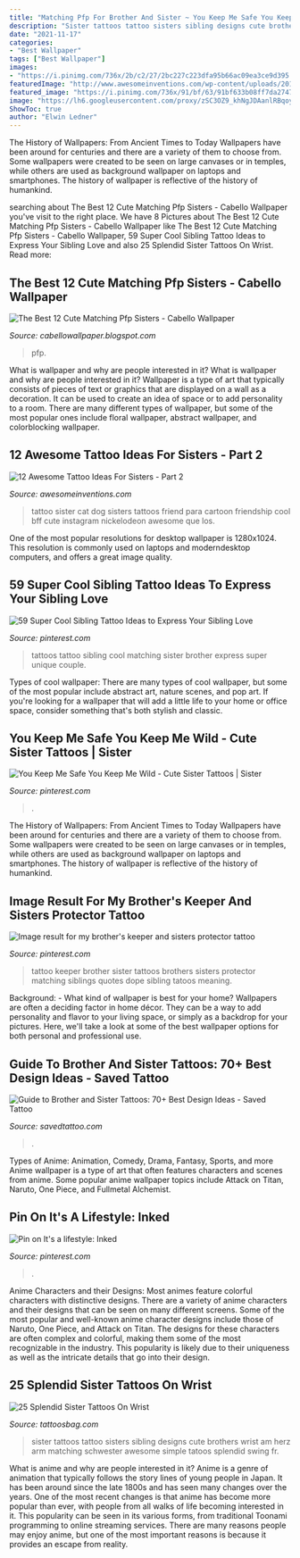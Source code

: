 ```yaml
---
title: "Matching Pfp For Brother And Sister ~ You Keep Me Safe You Keep Me Wild"
description: "Sister tattoos tattoo sisters sibling designs cute brothers wrist am herz arm matching schwester awesome simple tatoos splendid swing fr"
date: "2021-11-17"
categories:
- "Best Wallpaper"
tags: ["Best Wallpaper"]
images:
- "https://i.pinimg.com/736x/2b/c2/27/2bc227c223dfa95b66ac09ea3ce9d395.jpg"
featuredImage: "http://www.awesomeinventions.com/wp-content/uploads/2016/02/sister-tattoo-ideas-cat-dog.jpg"
featured_image: "https://i.pinimg.com/736x/91/bf/63/91bf633b08ff7da27471062627787f3c.jpg"
image: "https://lh6.googleusercontent.com/proxy/zSC3OZ9_khNgJDAanlRBqoyuZIz2doiYStVItX8P4rAUFyz32AFiTggHB1abDGXDUGsRki5FoAJFlcHK7qouMPgaBFHmrqtqejFB2QD2mntDCibu-AucxH3Z2SNNi_eAiUVvVMCCS0EpYg=w1200-h630-p-k-no-nu"
ShowToc: true
author: "Elwin Ledner"
---
```



The History of Wallpapers: From Ancient Times to Today
Wallpapers have been around for centuries and there are a variety of them to choose from. Some wallpapers were created to be seen on large canvases or in temples, while others are used as background wallpaper on laptops and smartphones. The history of wallpaper is reflective of the history of humankind.

	

		
searching about The Best 12 Cute Matching Pfp Sisters - Cabello Wallpaper you've visit to the right place. We have 8 Pictures about The Best 12 Cute Matching Pfp Sisters - Cabello Wallpaper like The Best 12 Cute Matching Pfp Sisters - Cabello Wallpaper, 59 Super Cool Sibling Tattoo Ideas to Express Your Sibling Love and also 25 Splendid Sister Tattoos On Wrist. Read more:
		
    
## The Best 12 Cute Matching Pfp Sisters - Cabello Wallpaper

<img loading=lazy src="https://lh6.googleusercontent.com/proxy/zSC3OZ9_khNgJDAanlRBqoyuZIz2doiYStVItX8P4rAUFyz32AFiTggHB1abDGXDUGsRki5FoAJFlcHK7qouMPgaBFHmrqtqejFB2QD2mntDCibu-AucxH3Z2SNNi_eAiUVvVMCCS0EpYg=w1200-h630-p-k-no-nu" onerror="this.onerror=null;this.src='https://tse1.mm.bing.net/th?id=OIP.2XdEkk0S5Umb4kmbGROJ2wHaEq&amp;pid=15.1';" alt="The Best 12 Cute Matching Pfp Sisters - Cabello Wallpaper">

_Source: cabellowallpaper.blogspot.com_

>pfp. 

	

What is wallpaper and why are people interested in it?
What is wallpaper and why are people interested in it?
Wallpaper is a type of art that typically consists of pieces of text or graphics that are displayed on a wall as a decoration. It can be used to create an idea of space or to add personality to a room. There are many different types of wallpaper, but some of the most popular ones include floral wallpaper, abstract wallpaper, and colorblocking wallpaper.

    
## 12 Awesome Tattoo Ideas For Sisters - Part 2

<img loading=lazy src="http://www.awesomeinventions.com/wp-content/uploads/2016/02/sister-tattoo-ideas-cat-dog.jpg" onerror="this.onerror=null;this.src='https://tse3.mm.bing.net/th?id=OIP.4cgZ-d_BwNiQlC3064P2hwHaHa&amp;pid=15.1';" alt="12 Awesome Tattoo Ideas For Sisters - Part 2">

_Source: awesomeinventions.com_

>tattoo sister cat dog sisters tattoos friend para cartoon friendship cool bff cute instagram nickelodeon awesome que los. 

	

One of the most popular resolutions for desktop wallpaper is 1280x1024. This resolution is commonly used on laptops and moderndesktop computers, and offers a great image quality.

    
## 59 Super Cool Sibling Tattoo Ideas To Express Your Sibling Love

<img loading=lazy src="https://i.pinimg.com/736x/3e/89/9f/3e899f7d501987640884815777c73964.jpg" onerror="this.onerror=null;this.src='https://tse2.mm.bing.net/th?id=OIP.hClQZlvopsrYw0wstL8L5QHaHS&amp;pid=15.1';" alt="59 Super Cool Sibling Tattoo Ideas to Express Your Sibling Love">

_Source: pinterest.com_

>tattoos tattoo sibling cool matching sister brother express super unique couple. 

	

Types of cool wallpaper:
There are many types of cool wallpaper, but some of the most popular include abstract art, nature scenes, and pop art. If you're looking for a wallpaper that will add a little life to your home or office space, consider something that's both stylish and classic.

    
## You Keep Me Safe You Keep Me Wild - Cute Sister Tattoos | Sister

<img loading=lazy src="https://i.pinimg.com/736x/f0/71/e3/f071e3cd3c5bc60d74a71360075565ba.jpg" onerror="this.onerror=null;this.src='https://tse3.mm.bing.net/th?id=OIP.2moZQGHZba9lICAZLuK6aAHaHa&amp;pid=15.1';" alt="You Keep Me Safe You Keep Me Wild - Cute Sister Tattoos | Sister">

_Source: pinterest.com_

>. 

	

The History of Wallpapers: From Ancient Times to Today
Wallpapers have been around for centuries and there are a variety of them to choose from. Some wallpapers were created to be seen on large canvases or in temples, while others are used as background wallpaper on laptops and smartphones. The history of wallpaper is reflective of the history of humankind.

    
## Image Result For My Brother&#039;s Keeper And Sisters Protector Tattoo

<img loading=lazy src="https://i.pinimg.com/736x/2b/c2/27/2bc227c223dfa95b66ac09ea3ce9d395.jpg" onerror="this.onerror=null;this.src='https://tse3.mm.bing.net/th?id=OIP.ZPeJJlm-bwR2fmCEusLJDwAAAA&amp;pid=15.1';" alt="Image result for my brother&#039;s keeper and sisters protector tattoo">

_Source: pinterest.com_

>tattoo keeper brother sister tattoos brothers sisters protector matching siblings quotes dope sibling tatoos meaning. 

	

Background: - What kind of wallpaper is best for your home?
Wallpapers are often a deciding factor in home décor. They can be a way to add personality and flavor to your living space, or simply as a backdrop for your pictures. Here, we'll take a look at some of the best wallpaper options for both personal and professional use.

    
## Guide To Brother And Sister Tattoos: 70+ Best Design Ideas - Saved Tattoo

<img loading=lazy src="https://www.savedtattoo.com/wp-content/uploads/2021/06/Cartoon-Tattoos-2.jpg" onerror="this.onerror=null;this.src='https://tse1.mm.bing.net/th?id=OIP.gy5718IoLbEFnCjqYalLnQHaHa&amp;pid=15.1';" alt="Guide to Brother and Sister Tattoos: 70+ Best Design Ideas - Saved Tattoo">

_Source: savedtattoo.com_

>. 

	

Types of Anime: Animation, Comedy, Drama, Fantasy, Sports, and more
Anime wallpaper is a type of art that often features characters and scenes from anime. Some popular anime wallpaper topics include Attack on Titan, Naruto, One Piece, and Fullmetal Alchemist.

    
## Pin On It&#039;s A Lifestyle: Inked

<img loading=lazy src="https://i.pinimg.com/736x/91/bf/63/91bf633b08ff7da27471062627787f3c.jpg" onerror="this.onerror=null;this.src='https://tse4.mm.bing.net/th?id=OIP.hll5V60O6Si_DJduLNtK5QHaHa&amp;pid=15.1';" alt="Pin on It&#039;s a lifestyle: Inked">

_Source: pinterest.com_

>. 

	

Anime Characters and their Designs: Most animes feature colorful characters with distinctive designs.
There are a variety of anime characters and their designs that can be seen on many different screens. Some of the most popular and well-known anime character designs include those of Naruto, One Piece, and Attack on Titan. The designs for these characters are often complex and colorful, making them some of the most recognizable in the industry. This popularity is likely due to their uniqueness as well as the intricate details that go into their design.

    
## 25 Splendid Sister Tattoos On Wrist

<img loading=lazy src="http://www.tattoosbag.com/wp-content/uploads/2016/09/Cute-Sisters-Tattoo-sw1209.jpg" onerror="this.onerror=null;this.src='https://tse4.mm.bing.net/th?id=OIP.POMxpYz4MNCa18qBWgODMQHaHY&amp;pid=15.1';" alt="25 Splendid Sister Tattoos On Wrist">

_Source: tattoosbag.com_

>sister tattoos tattoo sisters sibling designs cute brothers wrist am herz arm matching schwester awesome simple tatoos splendid swing fr. 

	

What is anime and why are people interested in it?
Anime is a genre of animation that typically follows the story lines of young people in Japan. It has been around since the late 1800s and has seen many changes over the years. One of the most recent changes is that anime has become more popular than ever, with people from all walks of life becoming interested in it. This popularity can be seen in its various forms, from traditional Toonami programming to online streaming services. There are many reasons people may enjoy anime, but one of the most important reasons is because it provides an escape from reality.


